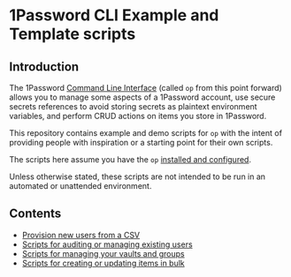 # 1Password CLI Example and Template scripts

## Introduction
The 1Password [Command Line Interface](https://developer.1password.com/docs/cli/) (called `op` from this point forward) allows you to manage some aspects of a 1Password account, use secure secrets references to avoid storing secrets as plaintext environment variables, and perform CRUD actions on items you store in 1Password. 

This repository contains example and demo scripts for `op` with the intent of providing people with inspiration or a starting point for their own scripts. 

The scripts here assume you have the `op` [installed and configured](https://developer.1password.com/docs/cli/get-started). 

Unless otherwise stated, these scripts are not intended to be run in an automated or unattended environment.

## Contents
* [Provision new users from a CSV](./scripted-provisioning/)
* [Scripts for auditing or managing existing users](./user%20management/)
* [Scripts for managing your vaults and groups](./account%20management/)
* [Scripts for creating or updating items in bulk](./item-management/)